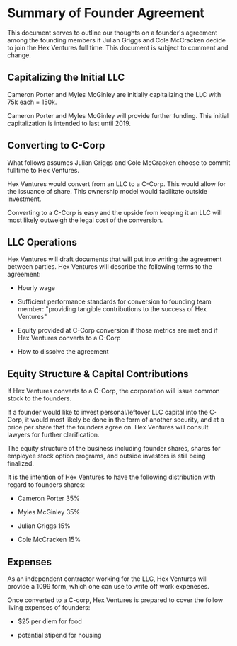 # Summary of Founder Agreement

This document serves to outline our thoughts on a founder's agreement among the founding members if Julian Griggs and Cole McCracken decide to join the Hex Ventures full time. This document is subject to comment and change.

## Capitalizing the Initial LLC

Cameron Porter and Myles McGinley are initially capitalizing the LLC with 75k each = 150k.

Cameron Porter and Myles McGinley will provide further funding. This initial capitalization is intended to last until 2019.

## Converting to C-Corp

What follows assumes Julian Griggs and Cole McCracken choose to commit fulltime to Hex Ventures.

Hex Ventures would convert from an LLC to a C-Corp. This would allow for the issuance of share. This ownership model would facilitate outside investment.

Converting to a C-Corp is easy and the upside from keeping it an LLC will most likely outweigh the legal cost of the conversion.

## LLC Operations

Hex Ventures will draft documents that will put into writing the agreement between parties. Hex Ventures will describe the following terms to the agreement: 

* Hourly wage

* Sufficient performance standards for conversion to founding team member: "providing tangible contributions to the success of Hex Ventures"

* Equity provided at C-Corp conversion if those metrics are met and if Hex Ventures converts to a C-Corp

* How to dissolve the agreement

## Equity Structure & Capital Contributions

If Hex Ventures converts to a C-Corp, the corporation will issue common stock to the founders. 

If a founder would like to  invest personal/leftover LLC capital into the C-Corp, it would most likely be done in the form of another security, and at a price per share that the founders agree on. Hex Ventures will consult lawyers for further clarification.

The equity structure of the business including founder shares, shares for employee stock option programs, and outside investors is still being finalized.

It is the intention of Hex Ventures to have the following distribution with regard to founders shares:

* Cameron Porter 35%

* Myles McGinley 35%

* Julian Griggs 15%

* Cole McCracken 15%

## Expenses

As an independent contractor working for the LLC, Hex Ventures will provide a 1099 form, which one can use to write off work expeneses. 

Once converted to a C-corp, Hex Ventures is prepared to cover the follow living expenses of founders:

* $25 per diem for food

* potential stipend for housing
